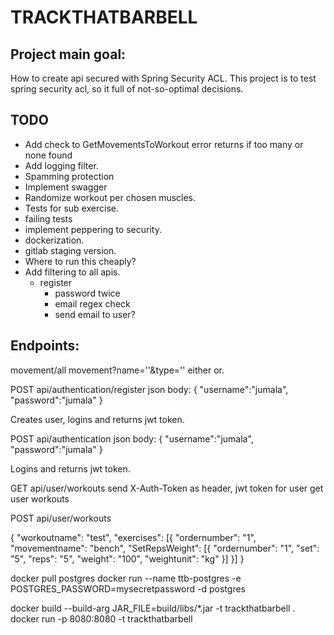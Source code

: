 # TRACKTHATBARBELL

## Project main goal:
How to create api secured with Spring Security ACL.
This project is to test spring security acl, so it full of not-so-optimal decisions.

## TODO
- Add check to GetMovementsToWorkout error returns if too many or none found
- Add logging filter.
- Spamming protection
- Implement swagger
- Randomize workout per chosen muscles.
- Tests for sub exercise.
- failing tests
- implement peppering to security.
- dockerization.
- gitlab staging version.
- Where to run this cheaply?
- Add filtering to all apis.
	- register
		- password twice
		- email regex check
		- send email to user?
	
## Endpoints:
movement/all
movement?name=''&type='' either or.

POST api/authentication/register
json body:
{
    "username":"jumala",
    "password":"jumala"
}

Creates user, logins and returns jwt token.


POST api/authentication
 json body:
{
    "username":"jumala",
    "password":"jumala"
}

Logins and returns jwt token.

GET api/user/workouts
send X-Auth-Token as header, jwt token for user
get user workouts

POST api/user/workouts

{
    "workoutname": "test",
    "exercises": [{
        "ordernumber": "1",
        "movementname": "bench",
        "SetRepsWeight": [{
            "ordernumber": "1",
            "set": "5",
            "reps": "5",
            "weight": "100",
            "weightunit": "kg"
            }]
        }]
}



docker pull postgres
docker run --name ttb-postgres -e POSTGRES_PASSWORD=mysecretpassword -d postgres

 docker build --build-arg JAR_FILE=build/libs/*.jar -t trackthatbarbell .
 docker run -p 8080:8080 -t trackthatbarbell 
 
 

